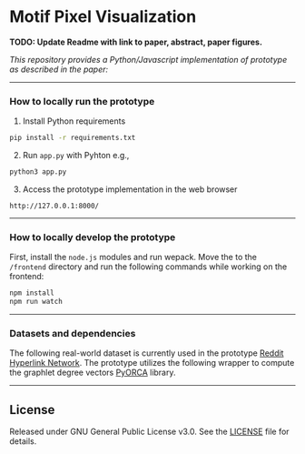 # Motif Pixel Visualization

__TODO: Update Readme with link to paper, abstract, paper figures.__ 

_This repository provides a Python/Javascript implementation of prototype as described in the paper:_

---

### How to locally run the prototype

1. Install Python requirements

```bash
pip install -r requirements.txt
```

2. Run ```app.py``` with Pyhton e.g.,

```bash
python3 app.py
```

3. Access the prototype implementation in the web browser

```url
http://127.0.0.1:8000/
```

---

### How to locally develop the prototype

First, install the `node.js` modules and run wepack. Move the to the `/frontend` directory and run the following commands while working on the frontend:

```bash
npm install
npm run watch
```

---

### Datasets and dependencies

The following real-world dataset is currently used in the prototype [Reddit Hyperlink Network](https://snap.stanford.edu/data/soc-RedditHyperlinks.html). The prototype utilizes the following wrapper to compute the graphlet degree vectors [PyORCA](https://github.com/qema/orca-py) library.

---

## License
Released under GNU General Public License v3.0. See the [LICENSE](LICENSE) file for details.